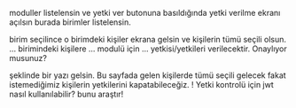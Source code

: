 moduller listelensin ve yetki ver butonuna basıldığında yetki verilme ekranı açılsın burada birimler listelensin.

birim seçilince o birimdeki kişiler ekrana gelsin ve kişilerin tümü seçili olsun.
... birimindeki  kişilere ... modulü için ... yetkisi/yetkileri verilecektir. Onaylıyor musunuz?

şeklinde bir yazı gelsin. Bu sayfada gelen kişilerde tümü seçili gelecek fakat istemediğimiz kişilerin yetkilerini kapatabileceğiz.
! Yetki kontrolü için jwt nasıl kullanılabilir? bunu araştır!
